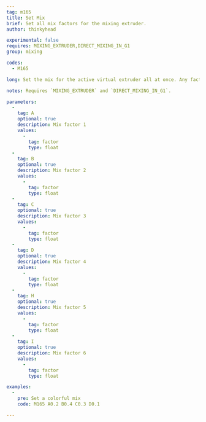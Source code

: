 ```yaml
---
tag: m165
title: Set Mix
brief: Set all mix factors for the mixing extruder.
author: thinkyhead

experimental: false
requires: MIXING_EXTRUDER,DIRECT_MIXING_IN_G1
group: mixing

codes:
  - M165

long: Set the mix for the active virtual extruder all at once. Any factors left out are set to 0.0. This is based on a reference implementation by Pìa Taubert.

notes: Requires `MIXING_EXTRUDER` and `DIRECT_MIXING_IN_G1`.

parameters:
  -
    tag: A
    optional: true
    description: Mix factor 1
    values:
      -
        tag: factor
        type: float
  -
    tag: B
    optional: true
    description: Mix factor 2
    values:
      -
        tag: factor
        type: float
  -
    tag: C
    optional: true
    description: Mix factor 3
    values:
      -
        tag: factor
        type: float
  -
    tag: D
    optional: true
    description: Mix factor 4
    values:
      -
        tag: factor
        type: float
  -
    tag: H
    optional: true
    description: Mix factor 5
    values:
      -
        tag: factor
        type: float
  -
    tag: I
    optional: true
    description: Mix factor 6
    values:
      -
        tag: factor
        type: float

examples:
  -
    pre: Set a colorful mix
    code: M165 A0.2 B0.4 C0.3 D0.1

---
```


